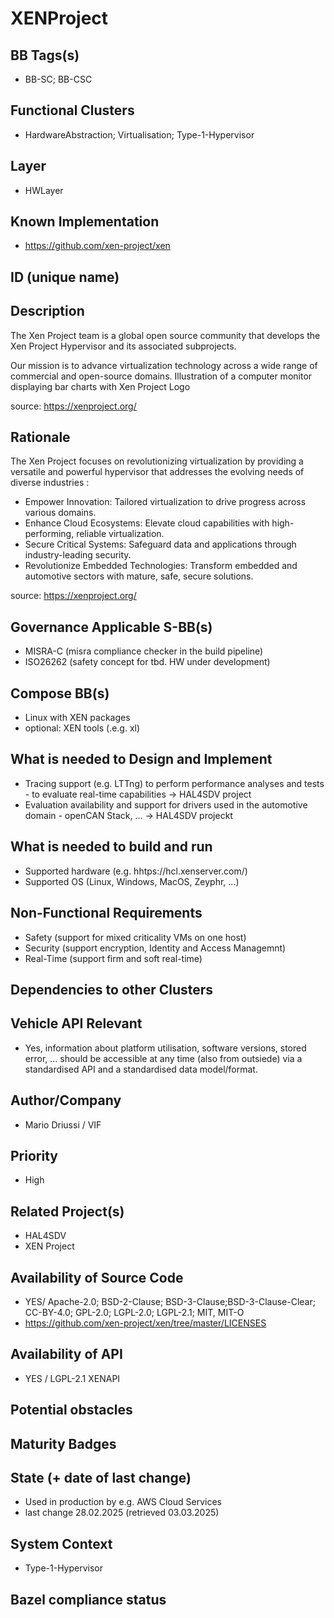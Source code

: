 
# XENProject

## BB Tags(s)
<!-- Tag(s) define in which area(s) (cloud, in-vehicle) the BB is executed, and what type of BB it is (tool, process, microservice) -->

- BB-SC; BB-CSC

## Functional Clusters
<!-- In which Functional Cluster the BB be located; if none of the existing fit new required -->

- HardwareAbstraction; Virtualisation; Type-1-Hypervisor

## Layer
<!-- AppLayer, MWLayer, OSLayer, HWLayer -->
- HWLayer

## Known Implementation

- https://github.com/xen-project/xen

## ID (unique name)

## Description
<!-- General Description of the BB -->

The Xen Project team is a global open source community that develops the Xen Project Hypervisor and its associated subprojects.

Our mission is to advance virtualization technology across a wide range of commercial and open-source domains.
Illustration of a computer monitor displaying bar charts with Xen Project Logo

source: https://xenproject.org/

## Rationale
<!-- Explanation why we need the BB; what problem want to be solved -->

The Xen Project focuses on revolutionizing virtualization by providing a versatile and powerful hypervisor that addresses 
the evolving needs of diverse industries :

- Empower Innovation: Tailored virtualization to drive progress across various domains.
- Enhance Cloud Ecosystems: Elevate cloud capabilities with high-performing, reliable virtualization.
- Secure Critical Systems: Safeguard data and applications through industry-leading security.
- Revolutionize Embedded Technologies: Transform embedded and automotive sectors with mature, safe, secure solutions.

source: https://xenproject.org/

## Governance Applicable S-BB(s)
<!-- Reference to e.g. UN/EU CRA Cyber Resilience Act; UNECE 156 - Software update and software update management system
Reference to defined S-BB(s) 
Reference to e.g. IS026262, AUTOSAR Spec. X -->

- MISRA-C (misra compliance checker in the build pipeline)
- ISO26262 (safety concept for tbd. HW under development)

## Compose BB(s)
<!-- Link to required BB(s) 
E.g. BB-SC StateManagement 
BB is a composition of other BBs -->

- Linux with XEN packages
- optional: XEN tools (.e.g. xl)

## What is needed to Design and Implement
<!-- e.g. we expect to have a certain HW capability and or SW environment or Tool support, or a documentation, or an extra audit, or Test, or Compiler, or Prog. Language, … -->

- Tracing support (e.g. LTTng) to perform performance analyses and tests - to evaluate real-time capabilities ->  HAL4SDV project
- Evaluation availability and support for drivers used in the automotive domain - openCAN Stack, ... -> HAL4SDV projeckt

## What is needed to build and run
<!-- e.g. we expect to have a certain HW capability, or Runtime Environment, or Pre-configuration, or Code-signing, or Test, … -->

- Supported hardware (e.g. hhtps://hcl.xenserver.com/)
- Supported OS (Linux, Windows, MacOS, Zeyphr, ...)


## Non-Functional Requirements
<!-- With respect to Safety, Security, Realtime, … -->

- Safety (support for mixed criticality VMs on one host) 
- Security (support encryption, Identity and Access Managemnt)
- Real-Time (support firm and soft real-time) 

## Dependencies to other Clusters
<!-- Other clusters are needed. FC Security, FC Storage, …
e.g. If FC Security : Security BBs are needed but you can choose for example crypto BB-SC from company A or crypto BB-SC from company B; several compositions may work -->


## Vehicle API Relevant
<!-- If “Yes exists” – where – e.g. COVESA VSS 
If “No” – nothing more to do 
If “Yes, proposal for additional Signals/Information – what should be made available, and where e.g. via (COVESA) VSS/VISS -->

- Yes, information about platform utilisation, software versions, stored error, ... should be accessible at any time (also from outsiede) via a standardised API and a standardised data model/format.

## Author/Company

- Mario Driussi / VIF

## Priority
<!-- High, Medium, Low -->

- High

## Related Project(s)
<!-- If Yes – e.g. The BB should be used/added in the Eclipse Blueprint A – for demo purposes, show added value,
If No – Project Proposal (e.g. WP4 in FEDERATE, or in the SDV EcoSystem Community Framework -->

- HAL4SDV
- XEN Project

## Availability of Source Code
<!-- Yes / License (e.g. Yes/MIT) 
No – Commercial Closed Source -->

- YES/ Apache-2.0; BSD-2-Clause; BSD-3-Clause;BSD-3-Clause-Clear; CC-BY-4.0; GPL-2.0; LGPL-2.0; LGPL-2.1; MIT, MIT-O
- https://github.com/xen-project/xen/tree/master/LICENSES

## Availability of API
<!-- Yes / License (e.g. Yes/Apache 2.0)
No - Commercial -->

- YES / LGPL-2.1 XENAPI

## Potential obstacles


## Maturity Badges
<!-- taken over from Eclipse SDV Process 
See Definition of Badges and their Flavors 
https://gitlab.eclipse.org/eclipse-wg/sdv-wg/sdv-technical-alignment/sdv-technical-topics/sdv-process/sdv-process-definition/-/wikis/Definition%20of%20Badges%20and%20their%20Flavors 


| 			| Documentation | Requirements | Coding Guidelines | Testing | Release Process |
| --------- |:-------------:|:------------:|:-----------------:|:-------:|:---------------:|
| Gold		| Badgelevel    | Badgelevel   | Badgelevel		   | Badgelevel	 | Badgelevel  |
| Silver	| Badgelevel    | Badgelevel   | Badgelevel	  	   | Badgelevel	 | Badgelevel  |
| Bronze	| Badgelevel   	| Badgelevel   | Badgelevel	       | Badgelevel	 | Badgelevel  |
| No		| Badgelevel   	| Badgelevel   | Badgelevel	       | Badgelevel	 | Badgelevel  |
| NotDefined| Badgelevel   	| Badgelevel   | Badgelevel	       | Badgelevel	 | Badgelevel  |

Options:
NotDefined/No/Bronze/Silver/Gold

Example:
| 			| Documentation | Requirements | Coding Guidelines | Testing | Release Process |
| --------- |:-------------:|:------------:|:-----------------:|:-------:|:---------------:|
| Level		| [Gold](urlToDoc)| No 		   | Notdefined		   | Bronze	 | [Silver](urlToDoc) |


-->

## State (+ date of last change)

<!-- 
- Incubating (no code yet)
- Implementation started
- First public release available
- Used in production by 1 OEM
- Used in production by >1 OEM
- Abandoned
 -->

- Used in production by e.g. AWS Cloud Services
- last change 28.02.2025 (retrieved 03.03.2025)

## System Context

<!-- 
OS and runtime/framework requirements

eg.

- AGL
- QNX
- ROS-based
- container runtime
- web assembly
- web service
 -->

- Type-1-Hypervisor

 ## Bazel compliance status
 <!-- The S-CORE project requires all BB contributions to be ready for BAZEL compliant (https://github.com/bazelbuild/bazel)-->
